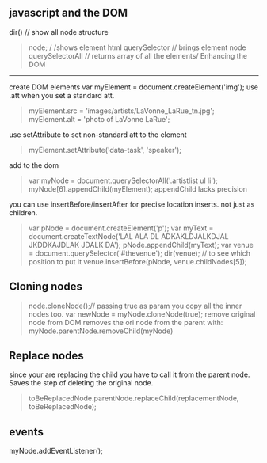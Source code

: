 javascript and the DOM
-------------------------------------------------------------
dir() // show all node structure
> node; / /shows element html
> querySelector // brings element node
> querySelectorAll // returns array of all the elements/
Enhancing the DOM
-----------------
create DOM elements
var myElement = document.createElement('img');
use .att when you set a standard att.
> myElement.src = 'images/artists/LaVonne_LaRue_tn.jpg';
> myElement.alt = 'photo of LaVonne LaRue';

use setAttribute to set non-standard att to the element
> myElement.setAttribute('data-task', 'speaker');

add to the dom
> var myNode = document.querySelectorAll('.artistlist ul li');
> myNode[6].appendChild(myElement);
appendChild lacks precision

you can use insertBefore/insertAfter for precise location inserts. not just as children.

> var pNode = document.createElement('p');
> var myText = document.createTextNode('LAL ALA DL ADKAKLDJALKDJAL JKDDKAJDLAK JDALK DA');
> pNode.appendChild(myText);
> var venue = document.querySelector('#thevenue');
> dir(venue); // to see which position to put it
> venue.insertBefore(pNode, venue.childNodes[5]);


Cloning nodes
----------------
> node.cloneNode();// passing true as param you copy all the inner nodes too.
> var newNode = myNode.cloneNode(true);
remove original node from DOM
removes the ori node from the parent with: 
> myNode.parentNode.removeChild(myNode)

Replace nodes
-----------------------------
since your are replacing the child you have to call it from the parent node.
Saves the step of deleting the original  node.
> toBeReplacedNode.parentNode.replaceChild(replacementNode, toBeReplacedNode);

events
------------------------------
myNode.addEventListener();
